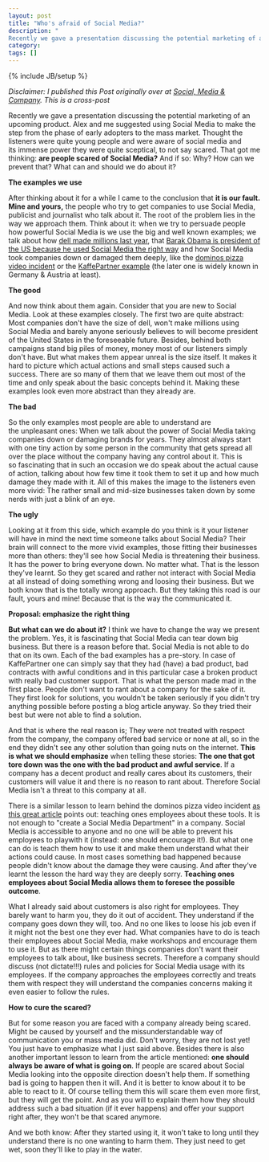 ```yaml
---
layout: post
title: "Who's afraid of Social Media?"
description: "
Recently we gave a presentation discussing the potential marketing of an upcoming product. Alex and me suggested using Social Media to make the step from the phase of early adopters to the mass market. Thought the listeners were quite young people and were aware of social media and its&nbsp;immense&nbsp;power they were quite sceptical, to not say scared. That got me thinking: **are people scared of Social Media?** And if so: Why? How can we prevent that? What can and should we do about it?"
category: 
tags: []
---
```

{% include JB/setup %}


_Disclaimer: I published this Post originally over at [Social, Media & Company](http://socialmediaandcompany.blogspot.de/2010/10/whos-afraid-of-social-media.html). This is a cross-post_

Recently we gave a presentation discussing the potential marketing of an upcoming product. Alex and me suggested using Social Media to make the step from the phase of early adopters to the mass market. Thought the listeners were quite young people and were aware of social media and its&nbsp;immense&nbsp;power they were quite sceptical, to not say scared. That got me thinking: **are people scared of Social Media?** And if so: Why? How can we prevent that? What can and should we do about it?

**The examples we use**

After thinking about it for a while I came to the conclusion that **it is our fault. Mine and yours,** the people who try to get companies to use Social Media, publicist and journalist who talk about it. The root of the problem lies in the way we approach them. Think about it: when we try to persuade people how powerful Social Media is we use the big and well known examples; we talk about how <a href="http://www.readwriteweb.com/archives/dont_tell_your_boss_dell_made_65m_on_twitter.php">dell made millions last year</a>, that <a href="http://www.fastcompany.com/blog/rich-brooks/social-media-strategies-small-business/what-businesses-can-learn-barack-obamas-soci">Barak Obama is president of the US because he used Social Media the right way</a> and how Social Media took companies down or damaged them deeply, like the <a href="http://www.readwriteweb.com/archives/dominos_youtube_video.php">dominos pizza video incident</a> or the&nbsp;<a href="http://www.vibrio.eu/blog/?p=1325">KaffePartner example</a> (the later one is widely known in Germany &amp; Austria at least).

**The good**

And now think about them again. Consider that you are new to Social Media. Look at these examples closely. The first two are quite abstract: Most companies don't have the size of dell, won't make millions using Social Media and barely anyone seriously believes to will become president of the United States in the&nbsp;foreseeable&nbsp;future. Besides, behind both campaigns stand big piles of money, money most of our listeners simply don't have. But what makes them appear unreal is the size itself. It makes it hard to picture which actual actions and small steps caused such a success. There are so many of them that we leave them out most of the time and only speak about the basic concepts behind it. Making these examples look even more abstract than they already are.

**The bad**

So the only examples most people are able to understand are the&nbsp;unpleasant&nbsp;ones: When we talk about the power of Social Media taking companies down or damaging brands for years. They almost always start with one tiny action by some person in the community that gets spread all over the place without the company having any control about it. This is so&nbsp;fascinating&nbsp;that in such an&nbsp;occasion&nbsp;we do speak about the actual cause of action, talking about how few time it took them to set it up and how much damage they made with it. All of this makes the image to the listeners even more vivid: The rather small and mid-size businesses taken down by some nerds with just a blink of an eye.

**The ugly**

Looking at it from this side, which example do you think is it your listener will have in mind the next time someone talks about Social Media? Their brain will connect to the more vivid examples, those fitting their businesses more than others: they'll see how Social Media is threatening their business. It has the power to bring everyone down. No matter what. That is the lesson they've learnt. So they get scared and rather not interact with Social Media at all instead of doing something wrong and loosing their business. But we both know that is the totally wrong approach. But they taking this road is our fault, yours and mine!&nbsp;Because that is the way the communicated it.

**Proposal: emphasize the right thing**

**But what can we do about it?** I think we have to change the way we present the problem. Yes, it is fascinating that Social Media can tear down big business. But there is a reason before that. Social Media is not able to do that on its own. Each of the bad examples has a pre-story. In case of KaffePartner one can simply say that they had (have) a bad product, bad contracts with awful conditions and in this particular case a broken product with really bad customer support. That is what the person made mad in the first place. People don't want to rant about a company for the sake of it. They first look for solutions, you wouldn't be taken seriously if you didn't try anything possible before posting a blog article anyway. So they tried their best but were not able to find a solution.

And that is where the real reason is;&nbsp;They were not treated with respect from the company, the company offered bad service or none at all, so in the end they didn't see any other solution than going nuts on the internet. **This is what we should emphasize** when telling these stories: **The one that got tore down was the one with the bad product and awful service**. If a company has a decent product and really cares about its customers, their customers will value it and there is no reason to rant about. Therefore Social Media isn't a threat to this company at all.

There is a similar lesson to learn behind the dominos pizza video incident <a href="http://lab.77agency.com/new-media-tips/dominos-pizza-youtube-video-scandal-what-to-learn-from-it-2120/">as this great article</a> points out: teaching ones employees about these tools. It is not enough to "create a Social Media Department" in a company. Social Media is accessible to anyone and no one will be able to prevent his employees to playwith it (instead: one should encourage it!). But what one can do is teach them how to use it and make them understand what their actions could cause. In most cases something bad happened because people didn't know about the damage they were causing. And after they've learnt the lesson the hard way they are deeply sorry.&nbsp;**Teaching ones employees about Social Media allows them to foresee the possible outcome**.

What I already said about customers is also right for employees. They barely want to harm you, they do it out of accident. They understand if the company goes down they will, too. And no one likes to loose his job even if it might not the best one they ever had. What companies have to do is teach their employees about Social Media, make workshops and encourage them to use it.&nbsp;But as there might certain things companies don't want their employees to talk about, like business secrets.&nbsp;Therefore&nbsp;a company should discuss (not dictate!!!) rules and policies for Social Media usage with its employees. If the company approaches the employees correctly and treats them with respect they will understand the companies concerns making it even easier to follow the rules.

**How to cure the scared?**

But for some reason you are faced with a company already being scared. Might be caused by yourself and the missunderstandable way of communication you or mass media did. Don't worry, they are not lost yet! You just have to emphasize what I just said above. Besides there is also another important lesson to learn from the article mentioned: **one should always be aware of what is going on**. If people are scared about Social Media looking into the opposite direction doesn't help them. If something bad is going to happen then it will. And it is better to know about it to be able to react to it. Of course telling them this will scare them even more first, but they will get the point. And as you will to explain them how they should address such a bad situation (if it ever happens) and offer your support right after, they won't be that scared anymore.

And we both know:&nbsp;After they started using it, it won't take to long until they understand there is no one wanting to harm them. They just need to get wet, soon they'll like to play in the water.
